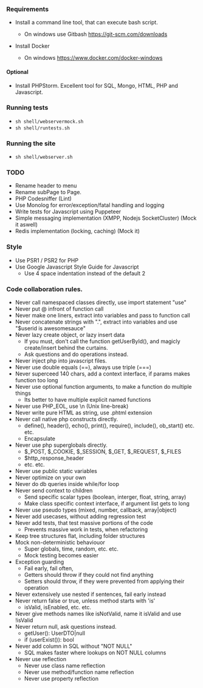 ### Requirements
- Install a command line tool, that can execute bash script. 
  - On windows use Gitbash https://git-scm.com/downloads
  
- Install Docker
  - On windows https://www.docker.com/docker-windows

#### Optional
- Install PHPStorm. Excellent tool for SQL, Mongo, HTML, PHP and Javascript.


### Running tests
- `sh shell/webservermock.sh`
- `sh shell/runtests.sh`

### Running the site
- `sh shell/webserver.sh`

### TODO
- Rename header to menu
- Rename subPage to Page.
- PHP Codesniffer (Lint)
- Use Monolog for error/exception/fatal handling and logging
- Write tests for Javascript using Puppeteer
- Simple messaging implementation (XMPP, Nodejs SocketCluster) (Mock it aswell)
- Redis implementation (locking, caching) (Mock it)

### Style
- Use PSR1 / PSR2 for PHP
- Use Google Javascript Style Guide for Javascript
  - Use 4 space indentation instead of the default 2

### Code collaboration rules.
- Never call namespaced classes directly, use import statement "use"
- Never put @ infront of function call
- Never make one liners, extract into variables and pass to function call
- Never concatenate strings with ".", extract into variables and use "$userid is awesomesauce"
- Never lazy create object, or lazy insert data
  - If you must, don't call the function getUserById(), and magicly create/insert behind the curtains.
  - Ask questions and do operations instead.
- Never inject php into javascript files.
- Never use double equals (==), always use triple (===)
- Never superceed 140 chars, add a context interface, if params makes function too long
- Never use optional function arguments, to make a function do multiple things
  - Its better to have multiple explicit named functions
- Never use PHP_EOL, use \n (Unix line-break)
- Never write pure HTML as string, use .phtml extension
- Never call native php constructs directly.
  - define(), header(), echo(), print(), require(), include(), ob_start() etc. etc.
  - Encapsulate
- Never use php superglobals directly.
  - $_POST, $_COOKIE, $_SESSION, $_GET, $_REQUEST, $_FILES
  - $http_response_header
  - etc. etc.
- Never use public static variables
- Never optimize on your own
- Never do db queries inside while/for loop
- Never send context to children
  - Send specific scalar types (boolean, interger, float, string, array)
  - Make class specific context interface, if argument list gets to long
- Never use pseudo types (mixed, number, callback, array|object)
- Never add usecases, without adding regression test
- Never add tests, that test massive portions of the code
  - Prevents massive work in tests, when refactoring
- Keep tree structures flat, including folder structures
- Mock non-deterministic behaviouor 
  - Super globals, time, random, etc. etc. 
  - Mock testing becomes easier
- Exception guarding
  - Fail early, fail often, 
  - Getters should throw if they could not find anything
  - Setters should throw, if they were prevented from applying their operation
- Never extensively use nested if sentences, fail early instead
- Never return false or true, unless method starts with 'is' 
  - isValid, isEnabled, etc. etc.
- Never give methods names like isNotValid, name it isValid and use !isValid
- Never return null, ask questions instead.
  - getUser(): UserDTO|null
  - if (userExist()): bool
- Never add column in SQL without "NOT NULL"
  - SQL makes faster where lookups on NOT NULL columns
- Never use reflection
  - Never use class name reflection
  - Never use method/function name reflection
  - Never use property reflection